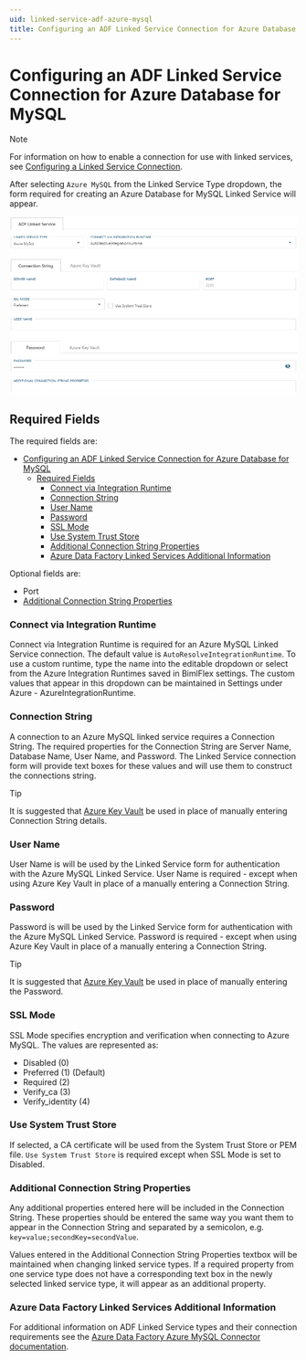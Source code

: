```yaml
---
uid: linked-service-adf-azure-mysql
title: Configuring an ADF Linked Service Connection for Azure Database for MySQL
---
```

# Configuring an ADF Linked Service Connection for Azure Database for MySQL

> [!NOTE]
> For information on how to enable a connection for use with linked services, see [Configuring a Linked Service Connection](create-linked-service-connection.md).

After selecting `Azure MySQL` from the Linked Service Type dropdown, the form required for creating an Azure Database for MySQL Linked Service will appear.

![Azure MySQL Linked Service Form](images/bimlflex-ss-app-connections-azure-mysql-form.png "Azure MySQL Linked Service Form")

## Required Fields

The required fields are:

- [Configuring an ADF Linked Service Connection for Azure Database for MySQL](#configuring-an-adf-linked-service-connection-for-azure-database-for-mysql)
  - [Required Fields](#required-fields)
    - [Connect via Integration Runtime](#connect-via-integration-runtime)
    - [Connection String](#connection-string)
    - [User Name](#user-name)
    - [Password](#password)
    - [SSL Mode](#ssl-mode)
    - [Use System Trust Store](#use-system-trust-store)
    - [Additional Connection String Properties](#additional-connection-string-properties)
    - [Azure Data Factory Linked Services Additional Information](#azure-data-factory-linked-services-additional-information)

Optional fields are:

+ Port
+ [Additional Connection String Properties](#additional-connection-string-properties)

### Connect via Integration Runtime

Connect via Integration Runtime is required for an Azure MySQL Linked Service connection. The default value is `AutoResolveIntegrationRuntime`. To use a custom runtime, type the name into the editable dropdown or select from the Azure Integration Runtimes saved in BimlFlex settings. The custom values that appear in this dropdown can be maintained in Settings under Azure - AzureIntegrationRuntime.

### Connection String

A connection to an Azure MySQL linked service requires a Connection String. The required properties for the Connection String are Server Name, Database Name, User Name, and Password. The Linked Service connection form will provide text boxes for these values and will use them to construct the connections string.

> [!TIP]
> It is suggested that [Azure Key Vault](linked-service-azure-key-vault.md) be used in place of manually entering Connection String details.

### User Name

User Name is will be used by the Linked Service form for authentication with the Azure MySQL Linked Service. User Name is required - except when using Azure Key Vault in place of a manually entering a Connection String.

### Password

Password is will be used by the Linked Service form for authentication with the Azure MySQL Linked Service. Password is required - except when using Azure Key Vault in place of a manually entering a Connection String.

> [!TIP]
> It is suggested that [Azure Key Vault](linked-service-azure-key-vault.md) be used in place of manually entering the Password.

### SSL Mode

SSL Mode specifies encryption and verification when connecting to Azure MySQL. The values are represented as:

+ Disabled (0)
+ Preferred (1) (Default)
+ Required (2)
+ Verify_ca (3)
+ Verify_identity (4)

### Use System Trust Store

If selected, a CA certificate will be used from the System Trust Store or PEM file. `Use System Trust Store` is required except when SSL Mode is set to Disabled.

### Additional Connection String Properties

Any additional properties entered here will be included in the Connection String. These properties should be entered the same way you want them to appear in the Connection String and separated by a semicolon, e.g. `key=value;secondKey=secondValue`.

Values entered in the Additional Connection String Properties textbox will be maintained when changing linked service types. If a required property from one service type does not have a corresponding text box in the newly selected linked service type, it will appear as an additional property.

### Azure Data Factory Linked Services Additional Information

For additional information on ADF Linked Service types and their connection requirements see the [Azure Data Factory Azure MySQL Connector documentation](https://docs.microsoft.com/en-us/azure/data-factory/connector-azure-database-for-mysql).
